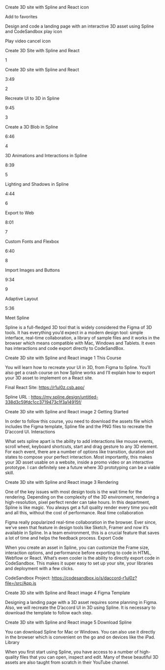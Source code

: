 Create 3D site with Spline and React
icon

Add to favorites

Design and code a landing page with an interactive 3D asset using Spline and CodeSandbox
play icon

Play video
cancel
icon

Create 3D Site with Spline and React

1

Create 3D site with Spline and React

3:49

2

Recreate UI to 3D in Spline

9:45

3

Create a 3D Blob in Spline

6:46

4

3D Animations and Interactions in Spline

8:39

5

Lighting and Shadows in Spline

4:44

6

Export to Web

8:01

7

Custom Fonts and Flexbox

6:40

8

Import Images and Buttons

9:34

9

Adaptive Layout

5:36

Meet Spline

Spline is a full-fledged 3D tool that is widely considered the Figma of 3D tools. It has everything you’d expect in a modern design tool: simple interface, real-time collaboration, a library of sample files and it works in the browser which means compatible with Mac, Windows and Tablets. It even has interactions and code export directly to CodeSandBox.

Create 3D site with Spline and React image 1
This Course

You will learn how to recreate your UI in 3D, from Figma to Spline. You’ll also get a crash course on how Spline works and I’ll explain how to export your 3D asset to implement on a React site.

Final React Site: https://r1ul0z.csb.app/

Spline URL : https://my.spline.design/untitled-338d3c59fdc1cc3719473c1f3a14915f/

Create 3D site with Spline and React image 2
Getting Started

In order to follow this course, you need to download the assets file which includes the Figma template, Spline file and the PNG files to recreate the D’accord UI.
Interactions

What sets spline apart is the ability to add interactions like mouse events, scroll wheel, keyboard shortcuts, start and drag gesture to any 3D element. For each event, there are a number of options like transition, duration and states to compose your perfect interaction. Most importantly, this makes your 3D asset usable on a website, inside a promo video or an interactive prototype. I can definitely see a future where 3D prototyping can be a viable skill.

Create 3D site with Spline and React image 3
Rendering

One of the key issues with most design tools is the wait time for the rendering. Depending on the complexity of the 3D environment, rendering a high-resolution, pixel perfect render can take hours. In this department, Spline is like magic. You always get a full quality render every time you edit and all this, without the cost of performance.
Real time collaboration

Figma really popularized real-time collaboration in the browser. Ever since, we’ve seen that feature in design tools like Sketch, Framer and now it’s available in Spline. In a team environment, this is a crucial feature that saves a lot of time and helps the feedback process.
Export Code

When you create an asset in Spline, you can customize the Frame size, interaction options, and performance before exporting to code in HTML, Webflow or React. What’s even cooler is the ability to directly export code in CodeSandbox. This makes it super easy to set up your site, your libraries and deployment with a few clicks.

CodeSandbox Project: https://codesandbox.io/s/daccord-r1ul0z?file=/src/App.js

Create 3D site with Spline and React image 4
Figma Template

Designing a landing page with a 3D asset requires some planning in Figma. Also, we will recreate the D’accord UI in 3D using Spline. It is necessary to download the template to follow each step.

Create 3D site with Spline and React image 5
Download Spline

You can download Spline for Mac or Windows. You can also use it directly in the browser which is convenient on the go and on devices like the iPad.
Library

When you first start using Spline, you have access to a number of high-quality files that you can open, inspect and edit. Many of these beautiful 3D assets are also taught from scratch in their YouTube channel.